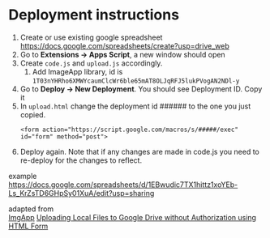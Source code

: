 # Deployment instructions
1) Create or use existing google spreadsheet
   <https://docs.google.com/spreadsheets/create?usp=drive_web>
2) Go to **Extensions -> Apps Script**, a new window should open
3) Create `code.js` and `upload.js` accordingly.
   1) Add ImageApp library, id is `1T03nYHRho6XMWYcaumClcWr6ble65mAT8OLJqRFJ5lukPVogAN2NDl-y`
4) Go to **Deploy -> New Deployment**. You should see Deployment ID. Copy it
5) In `upload.html` change the deployment id ###### to the one you just copied.
    ```
    <form action="https://script.google.com/macros/s/#####/exec"
   id="form" method="post">
   ```
6) Deploy again. Note that if any changes are made in code.js you need to re-deploy for the changes to reflect.

example\
<https://docs.google.com/spreadsheets/d/1EBwudic7TX1hittz1xoYEb-Ls_KrZsTD6GHpSy01XuA/edit?usp=sharing>


adapted from \
[ImgApp](https://github.com/tanaikech/ImgApp)
[Uploading Local Files to Google Drive without Authorization using HTML Form](https://gist.github.com/tanaikech/2f16f467c94612dc83920a3158614d95)